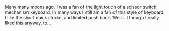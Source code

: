 Many many moons ago, I was a fan of the light touch of a scissor switch mechanism keyboard. In many ways I still am a fan of this style of keyboard. I like the short quick stroke, and limited push back. Well... I though I really liked this anyway, to...